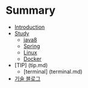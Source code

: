 # Summary

* [Introduction](README.md)
* [Study](study.md)
   * [java8](java8.md)
   * [Spring](spring.md)
   * [Linux](linux.md)
   * [Docker](docker.md)
* [TIP] (tip.md)
   * [terminal] (terminal.md)
* [기술 블로그](techblog.md)

